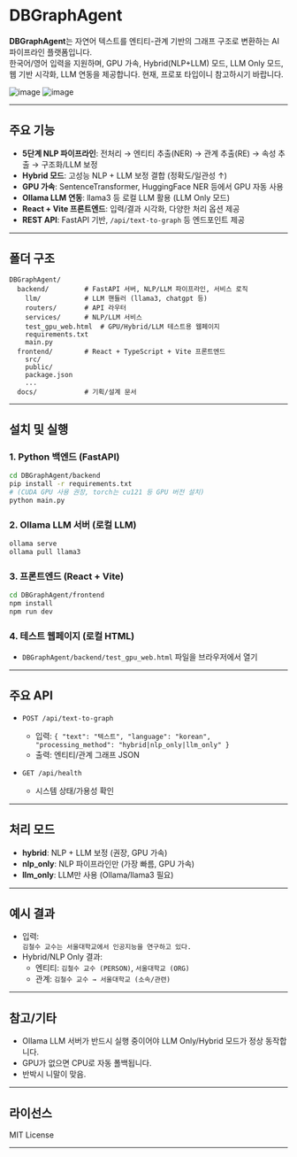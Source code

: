 ﻿# DBGraphAgent

**DBGraphAgent**는 자연어 텍스트를 엔티티-관계 기반의 그래프 구조로 변환하는 AI 파이프라인 플랫폼입니다.  
한국어/영어 입력을 지원하며, GPU 가속, Hybrid(NLP+LLM) 모드, LLM Only 모드, 웹 기반 시각화, LLM 연동을 제공합니다.
현재, 프로포 타입이니 참고하시기 바랍니다.



![image](https://github.com/user-attachments/assets/6d23a7e2-66fc-47b1-a5ac-3e4e38acc1e0)
![image](https://github.com/user-attachments/assets/6d23a7e2-66fc-47b1-a5ac-3e4e38acc1e0)


---

## 주요 기능

- **5단계 NLP 파이프라인**: 전처리 → 엔티티 추출(NER) → 관계 추출(RE) → 속성 추출 → 구조화/LLM 보정
- **Hybrid 모드**: 고성능 NLP + LLM 보정 결합 (정확도/일관성 ↑)
- **GPU 가속**: SentenceTransformer, HuggingFace NER 등에서 GPU 자동 사용
- **Ollama LLM 연동**: llama3 등 로컬 LLM 활용 (LLM Only 모드)
- **React + Vite 프론트엔드**: 입력/결과 시각화, 다양한 처리 옵션 제공
- **REST API**: FastAPI 기반, `/api/text-to-graph` 등 엔드포인트 제공

---

## 폴더 구조

```
DBGraphAgent/
  backend/         # FastAPI 서버, NLP/LLM 파이프라인, 서비스 로직
    llm/           # LLM 핸들러 (llama3, chatgpt 등)
    routers/       # API 라우터
    services/      # NLP/LLM 서비스
    test_gpu_web.html  # GPU/Hybrid/LLM 테스트용 웹페이지
    requirements.txt
    main.py
  frontend/        # React + TypeScript + Vite 프론트엔드
    src/
    public/
    package.json
    ...
  docs/            # 기획/설계 문서
```

---

## 설치 및 실행

### 1. Python 백엔드 (FastAPI)

```bash
cd DBGraphAgent/backend
pip install -r requirements.txt
# (CUDA GPU 사용 권장, torch는 cu121 등 GPU 버전 설치)
python main.py
```

### 2. Ollama LLM 서버 (로컬 LLM)

```bash
ollama serve
ollama pull llama3
```

### 3. 프론트엔드 (React + Vite)

```bash
cd DBGraphAgent/frontend
npm install
npm run dev
```

### 4. 테스트 웹페이지 (로컬 HTML)

- `DBGraphAgent/backend/test_gpu_web.html` 파일을 브라우저에서 열기

---

## 주요 API

- `POST /api/text-to-graph`
  - 입력: `{ "text": "텍스트", "language": "korean", "processing_method": "hybrid|nlp_only|llm_only" }`
  - 출력: 엔티티/관계 그래프 JSON

- `GET /api/health`  
  - 시스템 상태/가용성 확인

---

## 처리 모드

- **hybrid**: NLP + LLM 보정 (권장, GPU 가속)
- **nlp_only**: NLP 파이프라인만 (가장 빠름, GPU 가속)
- **llm_only**: LLM만 사용 (Ollama/llama3 필요)

---

## 예시 결과

- 입력:  
  `김철수 교수는 서울대학교에서 인공지능을 연구하고 있다.`
- Hybrid/NLP Only 결과:  
  - 엔티티: `김철수 교수 (PERSON)`, `서울대학교 (ORG)`
  - 관계: `김철수 교수 → 서울대학교 (소속/관련)`

---

## 참고/기타

- Ollama LLM 서버가 반드시 실행 중이어야 LLM Only/Hybrid 모드가 정상 동작합니다.
- GPU가 없으면 CPU로 자동 폴백됩니다.
- 반박시 니말이 맞음.

---

## 라이선스

MIT License

---
